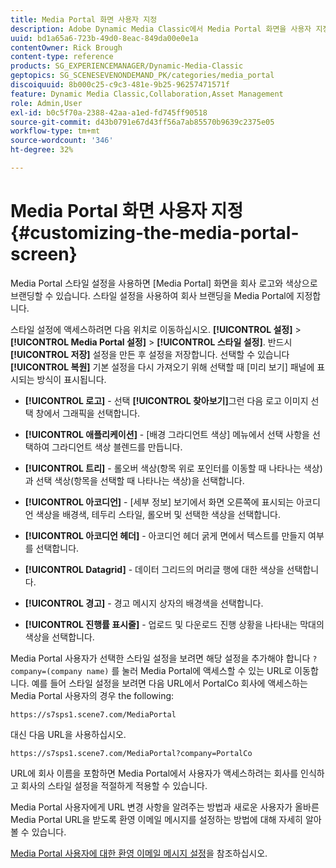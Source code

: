 ```yaml
---
title: Media Portal 화면 사용자 지정
description: Adobe Dynamic Media Classic에서 Media Portal 화면을 사용자 지정하는 방법을 알아봅니다.
uuid: bd1a65a6-723b-49d0-8eac-849da00e0e1a
contentOwner: Rick Brough
content-type: reference
products: SG_EXPERIENCEMANAGER/Dynamic-Media-Classic
geptopics: SG_SCENESEVENONDEMAND_PK/categories/media_portal
discoiquuid: 8b000c25-c9c3-481e-9b25-96257471571f
feature: Dynamic Media Classic,Collaboration,Asset Management
role: Admin,User
exl-id: b0c5f70a-2388-42aa-a1ed-fd745ff90518
source-git-commit: d43b0791e67d43ff56a7ab85570b9639c2375e05
workflow-type: tm+mt
source-wordcount: '346'
ht-degree: 32%

---
```


# Media Portal 화면 사용자 지정{#customizing-the-media-portal-screen}

Media Portal 스타일 설정을 사용하면 [Media Portal] 화면을 회사 로고와 색상으로 브랜딩할 수 있습니다. 스타일 설정을 사용하여 회사 브랜딩을 Media Portal에 지정합니다.

스타일 설정에 액세스하려면 다음 위치로 이동하십시오. **[!UICONTROL 설정]** > **[!UICONTROL Media Portal 설정]** > **[!UICONTROL 스타일 설정]**. 반드시 **[!UICONTROL 저장]** 설정을 만든 후 설정을 저장합니다. 선택할 수 있습니다 **[!UICONTROL 복원]** 기본 설정을 다시 가져오기 위해 선택할 때 [미리 보기] 패널에 표시되는 방식이 표시됩니다.

* **[!UICONTROL 로고]** - 선택 **[!UICONTROL 찾아보기]**&#x200B;그런 다음 로고 이미지 선택 창에서 그래픽을 선택합니다.

* **[!UICONTROL 애플리케이션]** - [배경 그라디언트 색상] 메뉴에서 선택 사항을 선택하여 그라디언트 색상 블렌드를 만듭니다.

* **[!UICONTROL 트리]** - 롤오버 색상(항목 위로 포인터를 이동할 때 나타나는 색상)과 선택 색상(항목을 선택할 때 나타나는 색상)을 선택합니다.

* **[!UICONTROL 아코디언]** - [세부 정보] 보기에서 화면 오른쪽에 표시되는 아코디언 색상을 배경색, 테두리 스타일, 롤오버 및 선택한 색상을 선택합니다.

* **[!UICONTROL 아코디언 헤더]** - 아코디언 헤더 굵게 면에서 텍스트를 만들지 여부를 선택합니다.

* **[!UICONTROL Datagrid]** - 데이터 그리드의 머리글 행에 대한 색상을 선택합니다.

* **[!UICONTROL 경고]** - 경고 메시지 상자의 배경색을 선택합니다.

* **[!UICONTROL 진행률 표시줄]** - 업로드 및 다운로드 진행 상황을 나타내는 막대의 색상을 선택합니다.

Media Portal 사용자가 선택한 스타일 설정을 보려면 해당 설정을 추가해야 합니다 `?company=(company name)` 를 눌러 Media Portal에 액세스할 수 있는 URL로 이동합니다. 예를 들어 스타일 설정을 보려면 다음 URL에서 PortalCo 회사에 액세스하는 Media Portal 사용자의 경우 the following:

`https://s7sps1.scene7.com/MediaPortal`

대신 다음 URL을 사용하십시오.

`https://s7sps1.scene7.com/MediaPortal?company=PortalCo`

URL에 회사 이름을 포함하면 Media Portal에서 사용자가 액세스하려는 회사를 인식하고 회사의 스타일 설정을 적절하게 적용할 수 있습니다.

Media Portal 사용자에게 URL 변경 사항을 알려주는 방법과 새로운 사용자가 올바른 Media Portal URL을 받도록 환영 이메일 메시지를 설정하는 방법에 대해 자세히 알아볼 수 있습니다.

[Media Portal 사용자에 대한 환영 이메일 메시지 설정](adding-media-portal-users.md#setting_up_the_welcome_e_mail_message_for_media_portal_users)을 참조하십시오.
